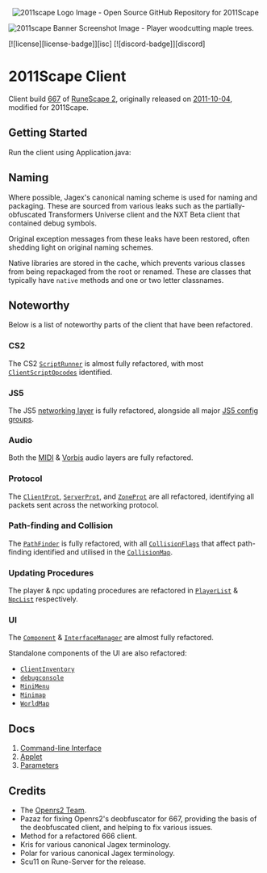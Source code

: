 <p align="center"><img src="https://github.com/2011Scape/installation-guide/assets/75695035/6b99c832-6d62-4811-bdda-143d72c13c7a" alt="2011scape Logo Image - Open Source GitHub Repository for 2011Scape" />

<img src="https://github.com/2011Scape/game/assets/75695035/db690407-bc57-437a-aa86-f692f9983bbe" alt="2011scape Banner Screenshot Image - Player woodcutting maple trees." /></p>


[![license][license-badge]][isc] [![discord-badge]][discord]

# 2011Scape Client

Client build [667][build] of [RuneScape 2][rs2], originally released on [2011-10-04][update], modified for 2011Scape.

## Getting Started

Run the client using Application.java:

## Naming

Where possible, Jagex's canonical naming scheme is used for naming and packaging. These are sourced from various leaks
such as the partially-obfuscated Transformers Universe client and the NXT Beta client that contained debug symbols.

Original exception messages from these leaks have been restored, often shedding light on original naming schemes.

Native libraries are stored in the cache, which prevents various classes from being repackaged from the root or renamed.
These are classes that typically have `native` methods and one or two letter classnames.

## Noteworthy

Below is a list of noteworthy parts of the client that have been refactored.

### CS2

The CS2 [`ScriptRunner`](runescape/src/main/java/ScriptRunner.java) is almost fully refactored, with most
[`ClientScriptOpcodes`](runescape/src/main/java/com/jagex/core/constants/ClientScriptOpCode.java) identified.

### JS5

The JS5 [networking layer](runescape/src/main/java/com/jagex/js5) is fully refactored, alongside all
major [JS5 config groups](runescape/src/main/java/com/jagex/game/runetek6/config).

### Audio

Both the [MIDI](runescape/src/main/java/com/jagex/sound/midi) & [Vorbis](runescape/src/main/java/com/jagex/sound/vorbis)
audio layers are fully refactored.

### Protocol

The [`ClientProt`](runescape/src/main/java/com/jagex/ClientProt.java),
[`ServerProt`](runescape/src/main/java/com/jagex/ServerProt.java), and
[`ZoneProt`](runescape/src/main/java/com/jagex/ZoneProt.java) are all refactored, identifying all packets sent across
the networking protocol.

### Path-finding and Collision

The [`PathFinder`](runescape/src/main/java/com/jagex/game/PathFinder.java) is fully refactored, with all
[`CollisionFlags`](runescape/src/main/java/com/jagex/game/collision/CollisionFlag.java) that affect path-finding
identified and utilised in the [`CollisionMap`](runescape/src/main/java/com/jagex/game/collision/CollisionMap.java).

### Updating Procedures

The player & npc updating procedures are refactored in [`PlayerList`](runescape/src/main/java/PlayerList.java) &
[`NpcList`](runescape/src/main/java/NPCList.java) respectively.

### UI

The [`Component`](runescape/src/main/java/Component.java) &
[`InterfaceManager`](runescape/src/main/java/InterfaceManager.java) are almost fully refactored.

Standalone components of the UI are also refactored:

- [`ClientInventory`](runescape/src/main/java/ClientInventory.java)
- [`debugconsole`](runescape/src/main/java/debugconsole.java)
- [`MiniMenu`](runescape/src/main/java/MiniMenu.java)
- [`Minimap`](runescape/src/main/java/Minimap.java)
- [`WorldMap`](runescape/src/main/java/WorldMap.java)

## Docs

1. [Command-line Interface](docs/cli.md)
2. [Applet](docs/applet.md)
3. [Parameters](docs/parameters.md)

## Credits

- The [Openrs2 Team](https://github.com/openrs2).
- Pazaz for fixing Openrs2's deobfuscator for 667, providing the basis of the deobfuscated client, and helping to fix
  various issues.
- Method for a refactored 666 client.
- Kris for various canonical Jagex terminology.
- Polar for various canonical Jagex terminology.
- Scu11 on Rune-Server for the release.

[rs2]: https://www.runescape.com/

[build]: https://runescape.wiki/w/Build_number

[update]: https://runescape.wiki/w/Update:Chat_Changes_%26_Camera_Controls
